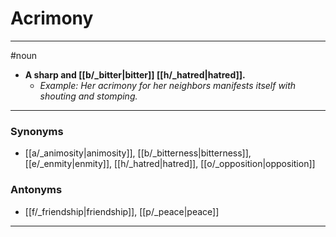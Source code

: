 # Acrimony
---
#noun
- **A sharp and [[b/_bitter|bitter]] [[h/_hatred|hatred]].**
	- _Example: Her acrimony for her neighbors manifests itself with shouting and stomping._
---
### Synonyms
- [[a/_animosity|animosity]], [[b/_bitterness|bitterness]], [[e/_enmity|enmity]], [[h/_hatred|hatred]], [[o/_opposition|opposition]]
### Antonyms
- [[f/_friendship|friendship]], [[p/_peace|peace]]
---
